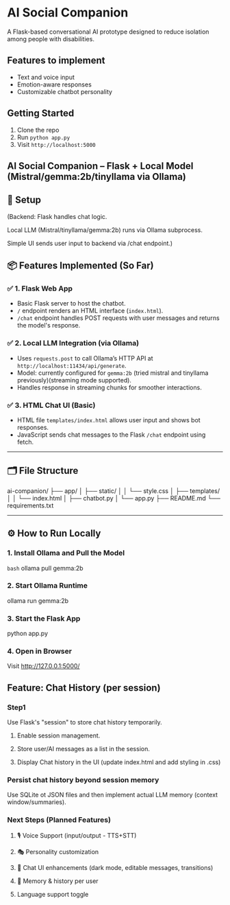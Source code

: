 # AI Social Companion

A Flask-based conversational AI prototype designed to reduce isolation among people with disabilities.

## Features to implement

- Text and voice input
- Emotion-aware responses
- Customizable chatbot personality

## Getting Started

1. Clone the repo
2. Run `python app.py`
3. Visit `http://localhost:5000`

## AI Social Companion – Flask + Local Model (Mistral/gemma:2b/tinyllama via Ollama)

## 🔧 Setup

(Backend: Flask handles chat logic.

Local LLM (Mistral/tinyllama/gemma:2b) runs via Ollama subprocess.

Simple UI sends user input to backend via /chat endpoint.)

## 📦 Features Implemented (So Far)

### ✅ 1. Flask Web App

- Basic Flask server to host the chatbot.
- `/` endpoint renders an HTML interface (`index.html`).
- `/chat` endpoint handles POST requests with user messages and returns the model's response.

### ✅ 2. Local LLM Integration (via Ollama)

- Uses `requests.post` to call Ollama’s HTTP API at `http://localhost:11434/api/generate`.
- Model: currently configured for `gemma:2b` (tried mistral and tinyllama previously)(streaming mode supported).
- Handles response in streaming chunks for smoother interactions.

### ✅ 3. HTML Chat UI (Basic)

- HTML file `templates/index.html` allows user input and shows bot responses.
- JavaScript sends chat messages to the Flask `/chat` endpoint using fetch.

---

## 🗂️ File Structure

ai-companion/
├── app/
│   ├── static/
│   │   └── style.css
│   ├── templates/
│   │   └── index.html
│   ├── chatbot.py
│   └── app.py
├── README.md
└── requirements.txt

---

## ⚙️ How to Run Locally

### 1. Install Ollama and Pull the Model

```bash```
ollama pull gemma:2b

### 2. Start Ollama Runtime

ollama run gemma:2b

### 3. Start the Flask App

python app.py

### 4. Open in Browser

Visit <http://127.0.0.1:5000/>

## Feature: Chat History (per session)

### Step1

Use Flask's "session" to store chat history temporarily.

1. Enable session management.
2. Store user/AI messages as a list in the session.

3. Display Chat history in the UI (update index.html and add styling in .css)

### Persist chat history beyond session memory

Use SQLite ot JSON files and then  implement actual LLM memory (context window/summaries).

### Next Steps (Planned Features)

1. 🎙️ Voice Support (input/output - TTS+STT)

2. 🎭 Personality customization

3. 🌙 Chat UI enhancements (dark mode,
   editable messages, transitions)

4. 🧠 Memory & history per user

5. Language support toggle
